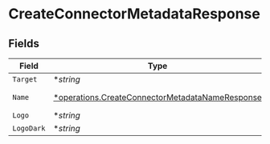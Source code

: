 # CreateConnectorMetadataResponse


## Fields

| Field                                                                                                             | Type                                                                                                              | Required                                                                                                          | Description                                                                                                       |
| ----------------------------------------------------------------------------------------------------------------- | ----------------------------------------------------------------------------------------------------------------- | ----------------------------------------------------------------------------------------------------------------- | ----------------------------------------------------------------------------------------------------------------- |
| `Target`                                                                                                          | **string*                                                                                                         | :heavy_minus_sign:                                                                                                | N/A                                                                                                               |
| `Name`                                                                                                            | [*operations.CreateConnectorMetadataNameResponse](../../models/operations/createconnectormetadatanameresponse.md) | :heavy_minus_sign:                                                                                                | Validator function                                                                                                |
| `Logo`                                                                                                            | **string*                                                                                                         | :heavy_minus_sign:                                                                                                | N/A                                                                                                               |
| `LogoDark`                                                                                                        | **string*                                                                                                         | :heavy_minus_sign:                                                                                                | N/A                                                                                                               |